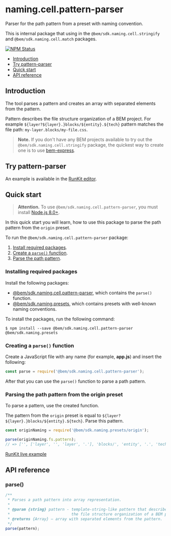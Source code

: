 # naming.cell.pattern-parser

Parser for the path pattern from a preset with naming convention.

This is internal package that using in the `@bem/sdk.naming.cell.stringify` and `@bem/sdk.naming.cell.match` packages.

[![NPM Status][npm-img]][npm]

[npm]:          https://www.npmjs.org/package/@bem/sdk.naming.cell.pattern-parser
[npm-img]:      https://img.shields.io/npm/v/@bem/sdk.naming.cell.pattern-parser.svg

* [Introduction](#introduction)
* [Try pattern-parser](#try-pattern-parser)
* [Quick start](#quick-start)
* [API reference](#api-reference)

## Introduction

The tool parses a pattern and creates an array with separated elements from the pattern.

Pattern describes the file structure organization of a BEM project. For example `${layer?${layer}.}blocks/${entity}.${tech}` pattern matches the file path: `my-layer.blocks/my-file.css`.

> **Note.** If you don't have any BEM projects available to try out the `@bem/sdk.naming.cell.stringify` package, the quickest way to create one is to use [bem-express](https://github.com/bem/bem-express).

## Try pattern-parser

An example is available in the [RunKit editor](https://runkit.com/migs911/how-bem-sdk-naming-cell-pattern-parser-works).

## Quick start

> **Attention.** To use `@bem/sdk.naming.cell.pattern-parser`, you must install [Node.js 8.0+](https://nodejs.org/en/download/).

In this quick start you will learn, how to use this package to parse the path pattern from the `origin` preset.

To run the `@bem/sdk.naming.cell.pattern-parser` package:

1. [Install required packages](#installing-required-packages).
2. [Create a `parse()` function](#creating-a-parse-function).
3. [Parse the path pattern](#parsing-the-path-pattern-from-the-origin-preset).

### Installing required packages

Install the following packages:

* [@bem/sdk.naming.cell.pattern-parser](https://www.npmjs.org/package/@bem/sdk.naming.cell.pattern-parser), which contains the `parse()` function.
* [@bem/sdk.naming.presets](https://www.npmjs.com/package/@bem/sdk.naming.presets), which contains presets with well-known naming conventions.

To install the packages, run the following command:

```
$ npm install --save @bem/sdk.naming.cell.pattern-parser @bem/sdk.naming.presets
```

### Creating a `parse()` function

Create a JavaScript file with any name (for example, **app.js**) and insert the following:

```js
const parse = require('@bem/sdk.naming.cell.pattern-parser');
```

After that you can use the `parse()` function to parse a path pattern.

### Parsing the path pattern from the origin preset

To parse a pattern, use the created function.

The pattern from the `origin` preset is equal to `${layer?${layer}.}blocks/${entity}.${tech}`. Parse this pattern.

```js
const originNaming = require('@bem/sdk.naming.presets/origin');

parse(originNaming.fs.pattern);
// => ['', ['layer', '', 'layer', '.'], 'blocks/', 'entity', '.', 'tech']
```

[RunKit live example](https://runkit.com/migs911/parse-a-pattern-from-the-origin-preset)

## API reference

### parse()

```js
/**
 * Parses a path pattern into array representation.
 *
 * @param {string} pattern - template-string-like pattern that describes
 *                           the file structure organization of a BEM project.
 * @returns {Array} — array with separated elements from the pattern.
 */
parse(pattern);
```